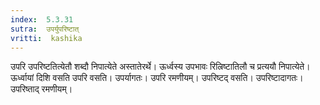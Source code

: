 ```yaml
---
index:  5.3.31
sutra:  उपर्युपरिष्टात्
vritti:  kashika 
---
```


उपरि उपरिष्टतित्येतौ शब्दौ निपात्येते अस्तातेरर्थे। ऊर्ध्वस्य उपभावः रिल्रिष्टातिलौ च प्रत्ययौ निपात्येते। ऊर्ध्वायां दिशि वसति उपरि वसति। उपर्यागतः। उपरि रमणीयम्। उपरिष्टद् वसति। उपरिष्टादागतः। उपरिष्ताद् रमणीयम्।

